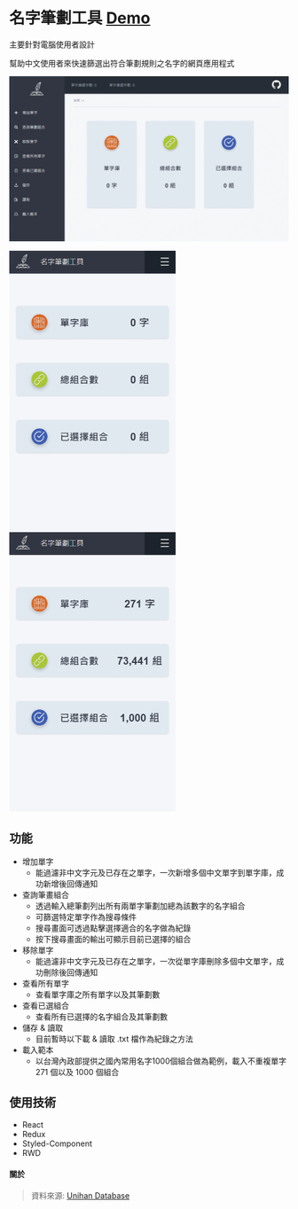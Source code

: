 # 名字筆劃工具   [Demo](https://shinenic.github.io/strokes-operation-react/)

主要針對電腦使用者設計

幫助中文使用者來快速篩選出符合筆劃規則之名字的網頁應用程式


<img src="demo2.gif" alt="demo2" /> 

<img src="demo1.gif" alt="demogif" width="300" style="display:inline-block" />    <img src="demo3.gif" alt="demogif" width="300" style="display:inline-block" /> 




## 功能

* 增加單字
  * 能過濾非中文字元及已存在之單字，一次新增多個中文單字到單字庫，成功新增後回傳通知
* 查詢筆畫組合
  * 透過輸入總筆劃列出所有兩單字筆劃加總為該數字的名字組合
  * 可篩選特定單字作為搜尋條件
  * 搜尋畫面可透過點擊選擇適合的名字做為紀錄
  * 按下搜尋畫面的輸出可顯示目前已選擇的組合
* 移除單字
  * 能過濾非中文字元及已存在之單字，一次從單字庫刪除多個中文單字，成功刪除後回傳通知
* 查看所有單字
  * 查看單字庫之所有單字以及其筆劃數
* 查看已選組合
  * 查看所有已選擇的名字組合及其筆劃數
* 儲存 & 讀取
  * 目前暫時以下載 & 讀取 .txt 檔作為紀錄之方法
* 載入範本
  * 以台灣內政部提供之國內常用名字1000個組合做為範例，載入不重複單字 271 個以及 1000 個組合





## 使用技術

* React
* Redux
* Styled-Component
* RWD





#### 關於

> 資料來源: [Unihan Database](http://www.unicode.org/cgi-bin/UnihanRadicalIndex.pl?strokes=6)











